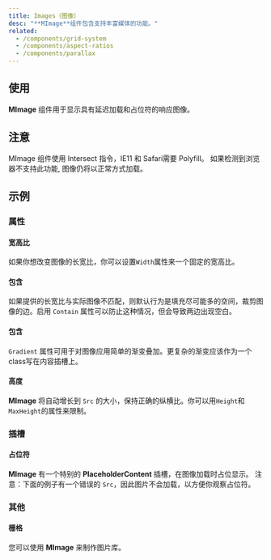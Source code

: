 ```yaml
---
title: Images（图像）
desc: "**MImage**组件包含支持丰富媒体的功能。"
related:
  - /components/grid-system
  - /components/aspect-ratios
  - /components/parallax
---
```


## 使用

**MImage** 组件用于显示具有延迟加载和占位符的响应图像。

<images-usage></images-usage>

## 注意

<!--alert:info--> 
MImage 组件使用 Intersect 指令，IE11 和 Safari需要 Polyfill。 如果检测到浏览器不支持此功能, 图像仍将以正常方式加载。

## 示例

### 属性

#### 宽高比

如果你想改变图像的长宽比，你可以设置`Width`属性来一个固定的宽高比。

<masa-example file="Examples.components.images.AspectRatio"></masa-example>

#### 包含

如果提供的长宽比与实际图像不匹配，则默认行为是填充尽可能多的空间，裁剪图像的边。启用 `Contain` 属性可以防止这种情况，但会导致两边出现空白。

<masa-example file="Examples.components.images.Contain"></masa-example>

#### 包含

`Gradient` 属性可用于对图像应用简单的渐变叠加。更复杂的渐变应该作为一个class写在内容插槽上。

<masa-example file="Examples.components.images.Gradients"></masa-example>

#### 高度

**MImage** 将自动增长到 `Src` 的大小，保持正确的纵横比。你可以用`Height`和`MaxHeight`的属性来限制。

<masa-example file="Examples.components.images.Height"></masa-example>

### 插槽

#### 占位符

**MImage** 有一个特别的 **PlaceholderContent** 插槽，在图像加载时占位显示。 注意：下面的例子有一个错误的 `Src`，因此图片不会加载，以方便你观察占位符。

<masa-example file="Examples.components.images.Placeholder"></masa-example>

### 其他

#### 栅格

您可以使用 **MImage** 来制作图片库。

<masa-example file="Examples.components.images.Grid"></masa-example>
